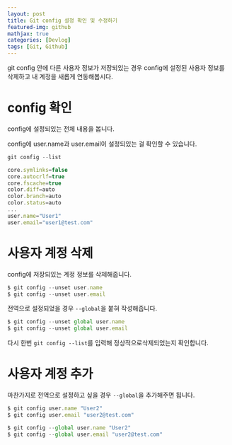 ```yaml
---
layout: post
title: Git config 설정 확인 및 수정하기
featured-img: github
mathjax: true
categories: [Devlog]
tags: [Git, Github]
---
```


git config 안에 다른 사용자 정보가 저장되있는 경우 config에 설정된 사용자 정보를 삭제하고 내 계정을 새롭게 연동해봅시다. 

# config 확인

config에 설정되있는 전체 내용을 봅니다.

config에 user.name과 user.email이 설정되있는 걸 확인할 수 있습니다.

```jsx
git config --list
```

```jsx
core.symlinks=false
core.autocrlf=true
core.fscache=true
color.diff=auto
color.branch=auto
color.status=auto
...
user.name="User1"
user.email="user1@test.com"
```

# 사용자 계정 삭제

config에 저장되있는 계정 정보를 삭제해줍니다.

```jsx
$ git config --unset user.name
$ git config --unset user.email
```

전역으로 설정되었을 경우 `--global`을 붙혀 작성해줍니다.

```jsx
$ git config --unset global user.name
$ git config --unset global user.email
```

다시 한번 `git config --list`를 입력해  정상적으로삭제되었는지 확인합니다.

# 사용자 계정 추가

마찬가지로 전역으로 설정하고 싶을 경우 `--global`을 추가해주면 됩니다.

```jsx
$ git config user.name "User2"
$ git config user.email "user2@test.com"
```

```jsx
$ git config --global user.name "User2"
$ git config --global user.email "user2@test.com"
```

<b><br><b><br><b><br>